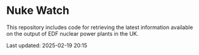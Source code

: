 # Nuke Watch

This repository includes code for retrieving the latest information available on the output of EDF nuclear power plants in the UK.

Last updated: 2025-02-19 20:15